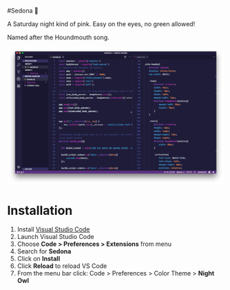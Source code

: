 #Sedona 🌃

A Saturday night kind of pink. Easy on the eyes, no green allowed!

Named after the Houndmouth song. 

![Preview](preview.png)

# Installation

1.  Install [Visual Studio Code](https://code.visualstudio.com/)
2.  Launch Visual Studio Code
3.  Choose **Code > Preferences > Extensions** from menu
4.  Search for **Sedona**
5.  Click on **Install** 
6.  Click **Reload** to reload VS Code 
7.  From the menu bar click: Code > Preferences > Color Theme > **Night Owl**
